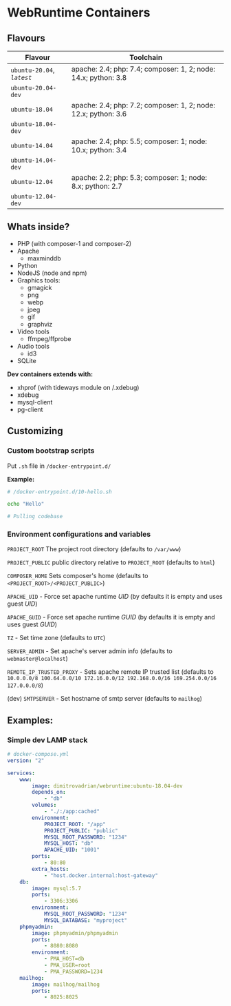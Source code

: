 # WebRuntime Containers

## Flavours

| Flavour                    | Toolchain                                                      |
| -------------------------- | -------------------------------------------------------------- |
| `ubuntu-20.04`, _`latest`_ | apache: 2.4; php: 7.4; composer: 1, 2; node: 14.x; python: 3.8 |
| `ubuntu-20.04-dev`         |                                                                |
| `ubuntu-18.04`             | apache: 2.4; php: 7.2; composer: 1, 2; node: 12.x; python: 3.6 |
| `ubuntu-18.04-dev`         |                                                                |
| `ubuntu-14.04`             | apache: 2.4; php: 5.5; composer: 1; node: 10.x; python: 3.4    |
| `ubuntu-14.04-dev`         |                                                                |
| `ubuntu-12.04`             | apache: 2.2; php: 5.3; composer: 1; node: 8.x; python: 2.7     |
| `ubuntu-12.04-dev`         |                                                                |

## Whats inside?

-   PHP (with composer-1 and composer-2)
-   Apache
    -   maxminddb
-   Python
-   NodeJS (node and npm)
-   Graphics tools:
    -   gmagick
    -   png
    -   webp
    -   jpeg
    -   gif
    -   graphviz
-   Video tools
    -   ffmpeg/ffprobe
-   Audio tools
    -   id3
-   SQLite

**Dev containers extends with:**

-   xhprof (with tideways module on /.xdebug)
-   xdebug
-   mysql-client
-   pg-client

## Customizing

### Custom bootstrap scripts

Put `.sh` file in `/docker-entrypoint.d/`

**Example:**

```bash
# /docker-entrypoint.d/10-hello.sh

echo "Hello"

# Pulling codebase
```

### Environment configurations and variables

`PROJECT_ROOT` The project root directory (defaults to `/var/www`)

`PROJECT_PUBLIC` public directory relative to `PROJECT_ROOT` (defaults to `html`)

`COMPOSER_HOME` Sets composer's home (defaults to `<PROJECT_ROOT>/<PROJECT_PUBLIC>`)

`APACHE_UID` - Force set apache runtime _UID_ (by defaults it is empty and uses guest _UID_)

`APACHE_GUID` - Force set apache runtime _GUID_ (by defaults it is empty and uses guest _GUID_)

`TZ` - Set time zone (defaults to `UTC`)

`SERVER_ADMIN` - Set apache's server admin info (defaults to `webmaster@localhost`)

`REMOTE_IP_TRUSTED_PROXY` - Sets apache remote IP trusted list
(defaults to `10.0.0.0/8 100.64.0.0/10 172.16.0.0/12 192.168.0.0/16 169.254.0.0/16 127.0.0.0/8`)

(dev) `SMTPSERVER` - Set hostname of smtp server (defaults to `mailhog`)

## Examples:

### Simple dev LAMP stack

```yaml
# docker-compose.yml
version: "2"

services:
    www:
        image: dimitrovadrian/webruntime:ubuntu-18.04-dev
        depends_on:
            - "db"
        volumes:
            - "./:/app:cached"
        environment:
            PROJECT_ROOT: "/app"
            PROJECT_PUBLIC: "public"
            MYSQL_ROOT_PASSWORD: "1234"
            MYSQL_HOST: "db"
            APACHE_UID: "1001"
        ports:
            - 80:80
        extra_hosts:
            - "host.docker.internal:host-gateway"
    db:
        image: mysql:5.7
        ports:
            - 3306:3306
        environment:
            MYSQL_ROOT_PASSWORD: "1234"
            MYSQL_DATABASE: "myproject"
    phpmyadmin:
        image: phpmyadmin/phpmyadmin
        ports:
            - 8080:8080
        environment:
            - PMA_HOST=db
            - PMA_USER=root
            - PMA_PASSWORD=1234
    mailhog:
        image: mailhog/mailhog
        ports:
            - 8025:8025
```
